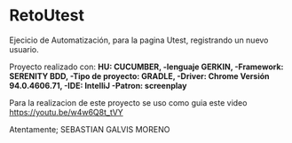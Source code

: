 # RetoUtest

Ejecicio de Automatización, para la pagina Utest, registrando un nuevo usuario.

Proyecto realizado con:
      **HU: CUCUMBER, 
      -lenguaje GERKIN, 
      -Framework: SERENITY BDD,
      -Tipo de proyecto: GRADLE,
      -Driver: Chrome Versión 94.0.4606.71, 
      -IDE: IntelliJ 
      -Patron: screenplay**
      
      
      

Para la realizacion de este proyecto se uso como guia este video https://youtu.be/w4w6Q8t_tVY


Atentamente; SEBASTIAN GALVIS MORENO 
